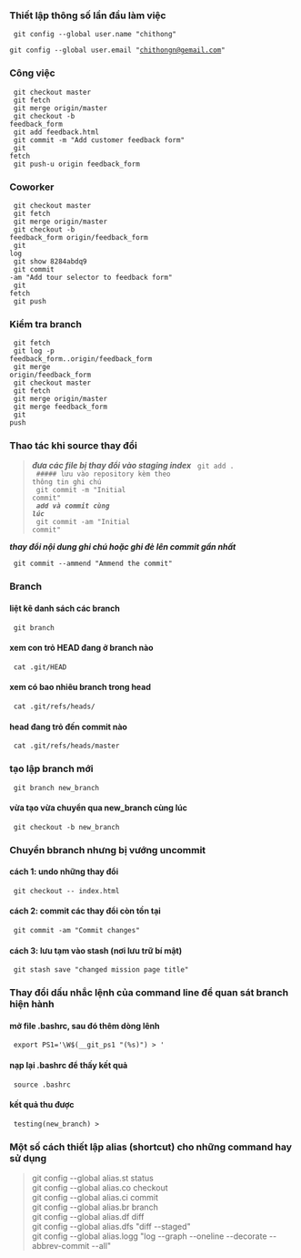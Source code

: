 ### Thiết lập thông số lần đầu làm việc
<code> git config --global user.name "chithong"</code><br/>
<code> git config --global user.email "chithongn@gemail.com"</code>
 
### Công việc
<code> git checkout master</code><br/>
<code> git fetch</code><br/>
<code> git merge origin/master</code><br/>
<code> git checkout -b feedback_form</code><br/>
<code> git add feedback.html</code><br/>
<code> git commit -m "Add customer feedback form"</code><br/>
<code> git fetch</code><br/>
<code> git push-u origin feedback_form</code><br/>
 
### Coworker
<code> git checkout master</code><br/>
<code> git fetch</code><br/>
<code> git merge origin/master</code><br/>
<code> git checkout -b feedback_form origin/feedback_form</code><br/>
<code> git log</code><br/>
<code> git show 8284abdq9</code><br/>
<code> git commit -am "Add tour selector to feedback form"</code><br/>
<code> git fetch</code><br/>
<code> git push</code><br/>
 
### Kiểm tra branch
<code> git fetch</code><br/>
<code> git log -p feedback_form..origin/feedback_form</code><br/>
<code> git merge origin/feedback_form</code><br/>
<code> git checkout master</code><br/>
<code> git fetch</code><br/>
<code> git merge origin/master</code><br/>
<code> git merge feedback_form</code><br/>
<code> git push</code><br/>

### Thao tác khi source thay đổi
> ***đưa các file bị thay đổi vào staging index***
<code> git add .</code><br/>
<code> ##### lưu vào repository kèm theo thông tin ghi chú</code><br/>
<code> git commit -m "Initial commit"</code><br/>
<code>  ***add và commit cùng lúc*** </code><br/>
<code> git commit -am "Initial commit"</code><br/>
 
***thay đổi nội dung ghi chú hoặc ghi đè lên commit gần nhất***

<code> git commit --ammend "Ammend the commit"</code>

### Branch
#### liệt kê danh sách các branch
<code> git branch</code>
 
#### xem con trỏ HEAD đang ở branch nào
<code> cat .git/HEAD</code>
 
#### xem có bao nhiêu branch trong head
<code> cat .git/refs/heads/</code>
 
#### head đang trỏ đến commit nào
<code> cat .git/refs/heads/master</code>
 
### tạo lập branch mới
<code> git branch new_branch</code>
#### vừa tạo vừa chuyển qua new_branch cùng lúc
<code> git checkout -b new_branch</code>

### Chuyển bbranch nhưng bị vướng uncommit
#### cách 1: undo những thay đổi
<code> git checkout -- index.html</code>
 
#### cách 2: commit các thay đổi còn tồn tại
<code> git commit -am "Commit changes"</code> 

#### cách 3: lưu tạm vào stash (nơi lưu trữ bí mật)
<code> git stash save "changed mission page title"</code> 

### Thay đổi dấu nhắc lệnh của command line để quan sát branch hiện hành
#### mở file .bashrc, sau đó thêm dòng lênh
<code> export PS1='\W$(__git_ps1 "(%s)") > '</code>
 
#### nạp lại .bashrc để thấy kết quả
<code> source .bashrc</code>
 
#### kết quả thu được
<code> testing(new_branch) ></code>

### Một số cách thiết lập alias (shortcut) cho những command hay sử dụng
> git config --global alias.st status<br/>
> git config --global alias.co checkout<br/>
> git config --global alias.ci commit<br/>
> git config --global alias.br branch<br/>
> git config --global alias.df diff<br/>
> git config --global alias.dfs "diff --staged"<br/>
> git config --global alias.logg "log --graph --oneline --decorate --abbrev-commit --all"


